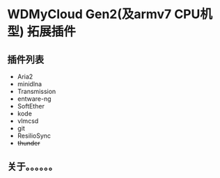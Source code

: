 # WDMyCloud Gen2(及armv7 CPU机型) 拓展插件

## 插件列表
* Aria2
* minidlna
* Transmission
* entware-ng
* SoftEther
* kode
* vlmcsd
* git
* ResilioSync
* ~~thunder~~

## 关于。。。。。。